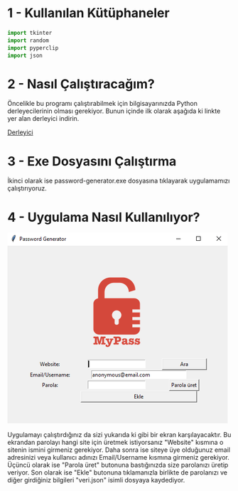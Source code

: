 # 1 - Kullanılan Kütüphaneler

```python
import tkinter 
import random
import pyperclip 
import json
```
# 2 - Nasıl Çalıştıracağım?
Öncelikle bu programı çalıştırabilmek için bilgisayarınızda Python derleyecilerinin olması gerekiyor.
Bunun içinde ilk olarak aşağıda ki linkte yer alan derleyici indirin.

[Derleyici](https://www.python.org/downloads/)

# 3 - Exe Dosyasını Çalıştırma

İkinci olarak ise password-generator.exe dosyasına tıklayarak uygulamamızı çalıştırıyoruz.

# 4 - Uygulama Nasıl Kullanılıyor?

![alt text](https://raw.githubusercontent.com/BahadirDogrusoz/Password-Generator/main/Ads%C4%B1z.png)

Uygulamayı çalıştırdığınız da sizi yukarıda ki gibi bir ekran karşılayacaktır. Bu ekrandan parolayı hangi site için üretmek istiyorsanız "Website" kısmına o sitenin ismini girmeniz gerekiyor.
Daha sonra ise siteye üye olduğunuz email adresinizi veya kullanıcı adınızı Email/Username kısmına girmeniz gerekiyor. Üçüncü olarak ise "Parola üret" butonuna bastığınızda size parolanızı üretip veriyor. Son olarak ise "Ekle" butonuna tıklamanızla birlikte de parolanızı ve diğer girdiğiniz bilgileri "veri.json" isimli dosyaya kaydediyor.